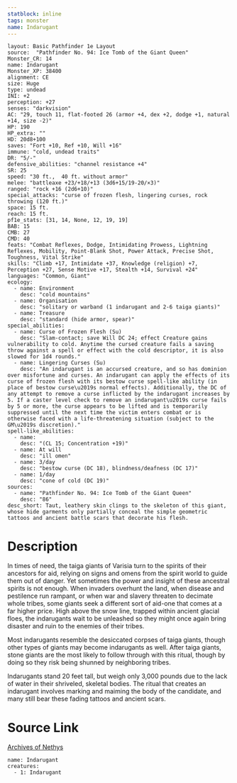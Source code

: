 ```yaml
---
statblock: inline
tags: monster
name: Indarugant
---
```

```statblock
layout: Basic Pathfinder 1e Layout
source:  "Pathfinder No. 94: Ice Tomb of the Giant Queen"
Monster_CR: 14
name: Indarugant
Monster_XP: 38400
alignment: CE
size: Huge
type: undead
INI: +2
perception: +27
senses: "darkvision"
AC: "29, touch 11, flat-footed 26 (armor +4, dex +2, dodge +1, natural +14, size -2)"
HP: 190
HP_extra: ""
HD: 20d8+100
saves: "Fort +10, Ref +10, Will +16"
immune: "cold, undead traits"
DR: "5/-"
defensive_abilities: "channel resistance +4"
SR: 25
speed: "30 ft.,  40 ft. without armor"
melee: "battleaxe +23/+18/+13 (3d6+15/19-20/×3)"
ranged: "rock +16 (2d6+10)"
special_attacks: "curse of frozen flesh, lingering curses, rock throwing (120 ft.)"
space: 15 ft.
reach: 15 ft.
pf1e_stats: [31, 14, None, 12, 19, 19]
BAB: 15
CMB: 27
CMD: 40
feats: "Combat Reflexes, Dodge, Intimidating Prowess, Lightning Reflexes, Mobility, Point-Blank Shot, Power Attack, Precise Shot, Toughness, Vital Strike"
skills: "Climb +17, Intimidate +37, Knowledge (religion) +7, Perception +27, Sense Motive +17, Stealth +14, Survival +24"
languages: "Common, Giant"
ecology:
  - name: Environment
    desc: "cold mountains"
  - name: Organisation
    desc: "solitary or warband (1 indarugant and 2-6 taiga giants)"
  - name: Treasure
    desc: "standard (hide armor, spear)"
special_abilities:
  - name: Curse of Frozen Flesh (Su)
    desc: "Slam-contact; save Will DC 24; effect Creature gains vulnerability to cold. Anytime the cursed creature fails a saving throw against a spell or effect with the cold descriptor, it is also slowed for 1d4 rounds."
  - name: Lingering Curses (Su)
    desc: "An indarugant is an accursed creature, and so has dominion over misfortune and curses. An indarugant can apply the effects of its curse of frozen flesh with its bestow curse spell-like ability (in place of bestow curse\u2019s normal effects). Additionally, the DC of any attempt to remove a curse inflicted by the indarugant increases by 5. If a caster level check to remove an indarugant\u2019s curse fails by 5 or more, the curse appears to be lifted and is temporarily suppressed until the next time the victim enters combat or is otherwise faced with a life-threatening situation (subject to the GM\u2019s discretion)."
spell-like_abilities:
  - name:
    desc: "(CL 15; Concentration +19)"
  - name: At will
    desc: "ill omen"
  - name: 3/day
    desc: "bestow curse (DC 18), blindness/deafness (DC 17)"
  - name: 1/day
    desc: "cone of cold (DC 19)"
sources:
  - name: "Pathfinder No. 94: Ice Tomb of the Giant Queen"
    desc: "86"
desc_short: Taut, leathery skin clings to the skeleton of this giant, whose hide garments only partially conceal the simple geometric tattoos and ancient battle scars that decorate his flesh.
```
# Description
In times of need, the taiga giants of Varisia turn to the spirits of their ancestors for aid, relying on signs and omens from the spirit world to guide them out of danger. Yet sometimes the power and insight of these ancestral spirits is not enough. When invaders overhunt the land, when disease and pestilence run rampant, or when war and slavery threaten to decimate whole tribes, some giants seek a different sort of aid-one that comes at a far higher price. High above the snow line, trapped within ancient glacial floes, the indarugants wait to be unleashed so they might once again bring disaster and ruin to the enemies of their tribes.

Most indarugants resemble the desiccated corpses of taiga giants, though other types of giants may become indarugants as well. After taiga giants, stone giants are the most likely to follow through with this ritual, though by doing so they risk being shunned by neighboring tribes.

Indarugants stand 20 feet tall, but weigh only 3,000 pounds due to the lack of water in their shriveled, skeletal bodies. The ritual that creates an indarugant involves marking and maiming the body of the candidate, and many still bear these fading tattoos and ancient scars.
# Source Link
[Archives of Nethys](https://aonprd.com/MonsterDisplay.aspx?ItemName=Indarugant)
```encounter-table
name: Indarugant
creatures:
  - 1: Indarugant
```
